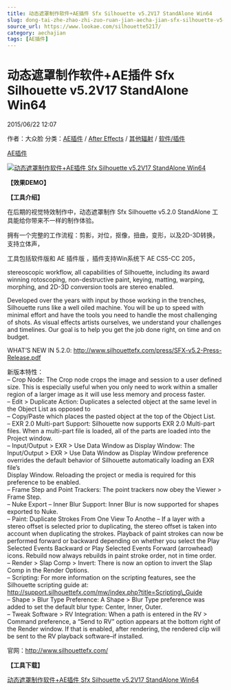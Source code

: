 ```yaml
---
title: 动态遮罩制作软件+AE插件 Sfx Silhouette v5.2V17 StandAlone Win64
slug: dong-tai-zhe-zhao-zhi-zuo-ruan-jian-aecha-jian-sfx-silhouette-v5-2v17-standalone-win64
source_url: https://www.lookae.com/silhouette5217/
category: aechajian
tags: [AE插件]
---
```

# 动态遮罩制作软件+AE插件 Sfx Silhouette v5.2V17 StandAlone Win64

2015/06/22 12:07

作者：大众脸
分类：[AE插件](https://www.lookae.com/after-effects/aechajian/) / [After Effects](https://www.lookae.com/after-effects/) / [其他辐射](https://www.lookae.com/others/) / [软件/插件](https://www.lookae.com/qitarjcj/)

[AE插件](https://www.lookae.com/tag/ae%e6%8f%92%e4%bb%b6/)

[![动态遮罩制作软件+AE插件 Sfx Silhouette v5.2V17 StandAlone Win64](https://www.lookae.com/wp-content/uploads/2014/08/StandAlone.jpg "动态遮罩制作软件+AE插件 Sfx Silhouette v5.2V17 StandAlone Win64-LookAE.com")](https://www.lookae.com/wp-content/uploads/2014/08/StandAlone.jpg)

**【效果DEMO】**

**【工具介绍】**

在后期的视觉特效制作中，动态遮罩制作 Sfx Silhouette v5.2.0 StandAlone 工具能给你带来不一样的制作体验。

拥有一个完整的工作流程：剪影，对位，抠像，扭曲，变形，以及2D-3D转换，支持立体声，

工具包括软件版和 AE 插件版 ，插件支持Win系统下 AE CS5-CC 205，

stereoscopic workflow, all capabilities of Silhouette, including its award winning rotoscoping, non-destructive paint, keying, matting, warping, morphing, and 2D-3D conversion tools are stereo enabled.

Developed over the years with input by those working in the trenches, Silhouette runs like a well oiled machine. You will be up to speed with minimal effort and have the tools you need to handle the most challenging of shots. As visual effects artists ourselves, we understand your challenges and timelines. Our goal is to help you get the job done right, on time and on budget.

WHAT’S NEW IN 5.2.0: http://www.silhouettefx.com/press/SFX-v5.2-Press-Release.pdf

新版本特性：  
– Crop Node: The Crop node crops the image and session to a user defined size. This is especially useful when you only need to work within a smaller region of a larger image as it will use less memory and process faster.  
– Edit > Duplicate Action: Duplicates a selected object at the same level in the Object List as opposed to  
– Copy/Paste which places the pasted object at the top of the Object List.  
– EXR 2.0 Multi-part Support: Silhouette now supports EXR 2.0 Multi-part files. When a multi-part file is loaded, all of the parts are loaded into the Project window.  
– Input/Output > EXR > Use Data Window as Display Window: The Input/Output > EXR > Use Data Window as Display Window preference overrides the default behavior of Silhouette automatically loading an EXR file’s  
Display Window. Reloading the project or media is required for this preference to be enabled.  
– Frame Step and Point Trackers: The point trackers now obey the Viewer > Frame Step.  
– Nuke Export – Inner Blur Support: Inner Blur is now supported for shapes exported to Nuke.  
– Paint: Duplicate Strokes From One View To Anothe – If a layer with a stereo offset is selected prior to duplicating, the stereo offset is taken into account when duplicating the strokes. Playback of paint strokes can now be performed forward or backward depending on whether you select the Play Selected Events Backward or Play Selected Events Forward (arrowhead) icons. Rebuild now always rebuilds in paint stroke order, not in time order.  
– Render > Slap Comp > Invert: There is now an option to invert the Slap Comp in the Render Options.  
– Scripting: For more information on the scripting features, see the Silhouette scripting guide at: http://support.silhouettefx.com/mw/index.php?title=Scripting\_Guide  
– Shape > Blur Type Preference: A Shape > Blur Type preference was added to set the default blur type: Center, Inner, Outer.  
– Tweak Software > RV Integration: When a path is entered in the RV > Command preference, a “Send to RV” option appears at the bottom right of the Render window. If that is enabled, after rendering, the rendered clip will be sent to the RV playback software–if installed.

官网：http://www.silhouettefx.com/

**【工具下载】**

[动态遮罩制作软件+AE插件 Sfx Silhouette v5.2V17 StandAlone Win64](https://www.400gb.com/file/101442899)
